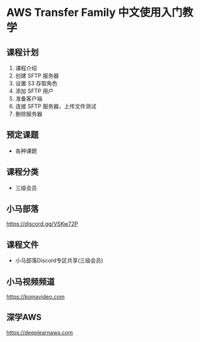 AWS Transfer Family 中文使用入门教学
==================================

## 课程计划

01. 课程介绍
02. 创建 SFTP 服务器
03. 设置 S3 存取角色
04. 添加 SFTP 用户
05. 准备客户端
06. 连接 SFTP 服务器，上传文件测试
07. 删除服务器

## 预定课题

+ 各种课题

## 课程分类

+ 三级会员

## 小马部落

https://discord.gg/VSKw72P

## 课程文件

+ 小马部落Discord专区共享(三级会员)

## 小马视频频道

https://komavideo.com

## 深学AWS

https://deeplearnaws.com
